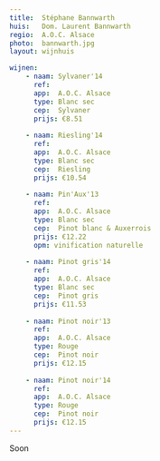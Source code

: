 ```yaml
---
title:  Stéphane Bannwarth
huis:   Dom. Laurent Bannwarth
regio:  A.O.C. Alsace
photo:  bannwarth.jpg
layout: wijnhuis 

wijnen:
    - naam: Sylvaner'14
      ref:    
      app:  A.O.C. Alsace
      type: Blanc sec
      cep:  Sylvaner
      prijs: €8.51
    
    - naam: Riesling'14
      ref:   
      app:  A.O.C. Alsace
      type: Blanc sec
      cep:  Riesling
      prijs: €10.54
    
    - naam: Pin'Aux'13
      ref:   
      app:  A.O.C. Alsace
      type: Blanc sec
      cep:  Pinot blanc & Auxerrois
      prijs: €12.22
      opm: vinification naturelle 
    
    - naam: Pinot gris'14
      ref:   
      app:  A.O.C. Alsace
      type: Blanc sec
      cep:  Pinot gris
      prijs: €11.53
    
    - naam: Pinot noir'13
      ref:   
      app:  A.O.C. Alsace
      type: Rouge
      cep:  Pinot noir
      prijs: €12.15
      
    - naam: Pinot noir'14
      ref:   
      app:  A.O.C. Alsace
      type: Rouge
      cep:  Pinot noir
      prijs: €12.15
---
```

Soon
   



